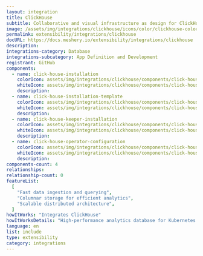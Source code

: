 ```yaml
---
layout: integration
title: ClickHouse
subtitle: Collaborative and visual infrastructure as design for ClickHouse
image: /assets/img/integrations/clickhouse/icons/color/clickhouse-color.svg
permalink: extensibility/integrations/clickhouse
docURL: https://docs.meshery.io/extensibility/integrations/clickhouse
description:
integrations-category: Database
integrations-subcategory: App Definition and Development
registrant: GitHub
components:
  - name: click-house-installation
    colorIcon: assets/img/integrations/clickhouse/components/click-house-installation/icons/color/click-house-installation-color.svg
    whiteIcon: assets/img/integrations/clickhouse/components/click-house-installation/icons/white/click-house-installation-white.svg
    description:
  - name: click-house-installation-template
    colorIcon: assets/img/integrations/clickhouse/components/click-house-installation-template/icons/color/click-house-installation-template-color.svg
    whiteIcon: assets/img/integrations/clickhouse/components/click-house-installation-template/icons/white/click-house-installation-template-white.svg
    description:
  - name: click-house-keeper-installation
    colorIcon: assets/img/integrations/clickhouse/components/click-house-keeper-installation/icons/color/click-house-keeper-installation-color.svg
    whiteIcon: assets/img/integrations/clickhouse/components/click-house-keeper-installation/icons/white/click-house-keeper-installation-white.svg
    description:
  - name: click-house-operator-configuration
    colorIcon: assets/img/integrations/clickhouse/components/click-house-operator-configuration/icons/color/click-house-operator-configuration-color.svg
    whiteIcon: assets/img/integrations/clickhouse/components/click-house-operator-configuration/icons/white/click-house-operator-configuration-white.svg
    description:
components-count: 4
relationships:
relationship-count: 0
featureList:
  [
    "Fast data ingestion and querying",
    "Columnar storage for efficient analytics",
    "Scalable distributed architecture",
  ]
howItWorks: "Integrates ClickHouse"
howItWorksDetails: "High-performance analytics database for Kubernetes data"
language: en
list: include
type: extensibility
category: integrations
---
```

